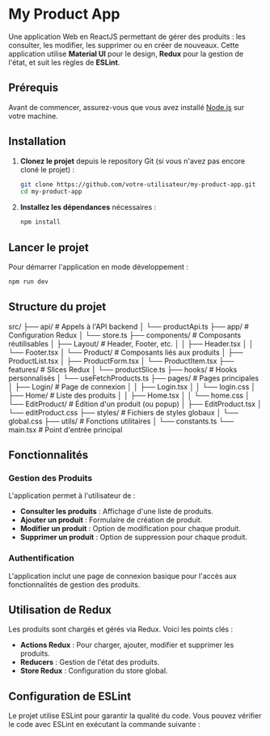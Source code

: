 # My Product App

Une application Web en ReactJS permettant de gérer des produits : les consulter, les modifier, les supprimer ou en créer de nouveaux. Cette application utilise **Material UI** pour le design, **Redux** pour la gestion de l'état, et suit les règles de **ESLint**.

## Prérequis

Avant de commencer, assurez-vous que vous avez installé [Node.js](https://nodejs.org/) sur votre machine.

## Installation

1. **Clonez le projet** depuis le repository Git (si vous n'avez pas encore cloné le projet) :
   
   ```bash
   git clone https://github.com/votre-utilisateur/my-product-app.git
   cd my-product-app
2. **Installez les dépendances** nécessaires :

   ```bash
   npm install
   ```

## Lancer le projet

Pour démarrer l'application en mode développement :

```bash
npm run dev
```
## Structure du projet

src/
├── api/                   # Appels à l'API backend
│   └── productApi.ts
├── app/                   # Configuration Redux
│   └── store.ts
├── components/            # Composants réutilisables
│   ├── Layout/            # Header, Footer, etc.
│   │   ├── Header.tsx
│   │   └── Footer.tsx
│   └── Product/           # Composants liés aux produits
│       ├── ProductList.tsx
│       ├── ProductForm.tsx
│       └── ProductItem.tsx
├── features/              # Slices Redux
│   └── productSlice.ts
├── hooks/                 # Hooks personnalisés
│   └── useFetchProducts.ts
├── pages/                 # Pages principales
│   ├── Login/             # Page de connexion
│   │   ├── Login.tsx
│   │   └── login.css
│   ├── Home/              # Liste des produits
│   │   ├── Home.tsx
│   │   └── home.css
│   └── EditProduct/       # Édition d'un produit (ou popup)
│       ├── EditProduct.tsx
│       └── editProduct.css
├── styles/                # Fichiers de styles globaux
│   └── global.css
├── utils/                 # Fonctions utilitaires
│   └── constants.ts
└── main.tsx               # Point d'entrée principal

## Fonctionnalités

### Gestion des Produits

L'application permet à l'utilisateur de :

- **Consulter les produits** : Affichage d'une liste de produits.
- **Ajouter un produit** : Formulaire de création de produit.
- **Modifier un produit** : Option de modification pour chaque produit.
- **Supprimer un produit** : Option de suppression pour chaque produit.

### Authentification

L'application inclut une page de connexion basique pour l'accès aux fonctionnalités de gestion des produits.

## Utilisation de Redux

Les produits sont chargés et gérés via Redux. Voici les points clés :

- **Actions Redux** : Pour charger, ajouter, modifier et supprimer les produits.
- **Reducers** : Gestion de l'état des produits.
- **Store Redux** : Configuration du store global.

## Configuration de ESLint

Le projet utilise ESLint pour garantir la qualité du code. Vous pouvez vérifier le code avec ESLint en exécutant la commande suivante :
